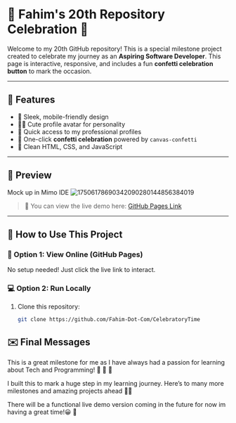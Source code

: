 # 🎉 Fahim's 20th Repository Celebration 🎉

Welcome to my 20th GitHub repository! This is a special milestone project created to celebrate my journey as an **Aspiring Software Developer**. This page is interactive, responsive, and includes a fun **confetti celebration button** to mark the occasion.

---

## 🌟 Features

- 💜 Sleek, mobile-friendly design
- 🐱‍🏍 Cute profile avatar for personality
- 🔗 Quick access to my professional profiles
- 🎉 One-click **confetti celebration** powered by `canvas-confetti`
- 🧼 Clean HTML, CSS, and JavaScript

---

## 📸 Preview
Mock up in Mimo IDE
![17506178690342090280144856384019](https://github.com/user-attachments/assets/63da7ebd-2522-45ba-addf-d5d97ab383ce)


> 📍 You can view the live demo here: [GitHub Pages Link](https://Fahim-Dot-Com.github.io/CelebratoryTime)

---

## 🚀 How to Use This Project

### 🔧 Option 1: View Online (GitHub Pages)
No setup needed! Just click the live link to interact.

### 💻 Option 2: Run Locally

1. Clone this repository:
   ```bash
   git clone https://github.com/Fahim-Dot-Com/CelebratoryTime
   ```
## ✉️ Final Messages 
This is a great milestone for me as I have always had a passion for learning about Tech and Programming! 🍾 🎊 🎉

I built this to mark a huge step in my learning journey.
Here’s to many more milestones and amazing projects ahead 🚀✨

There will be a functional live demo version coming in the future for now im having a great time!😀 🙌 
